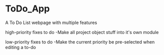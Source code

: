# ToDo_App
A To Do List webpage with multiple features

high-priority fixes to do
-Make all project object stuff into it's own module 

low-priority fixes to do
-Make the current priority be pre-selected when editing a to-do

